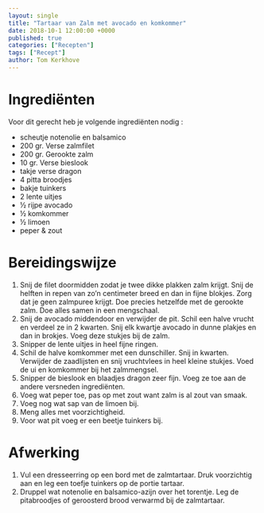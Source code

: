 ```yaml
---
layout: single
title: "Tartaar van Zalm met avocado en komkommer"
date: 2018-10-1 12:00:00 +0000
published: true
categories: ["Recepten"]
tags: ["Recept"]
author: Tom Kerkhove
---
```


# Ingrediënten
Voor dit gerecht heb je volgende ingrediënten nodig :

- scheutje notenolie en balsamico
- 200 gr. Verse zalmfilet
- 200 gr. Gerookte zalm
- 10 gr. Verse bieslook
- takje verse dragon
- 4 pitta broodjes
- bakje tuinkers
- 2 lente uitjes
- ½ rijpe avocado
- ½ komkommer
- ½ limoen
- peper & zout

# Bereidingswijze

1. Snij de filet doormidden zodat je twee dikke plakken zalm krijgt. Snij de helften in repen van zo’n centimeter breed en dan in fijne blokjes. Zorg dat je geen zalmpuree krijgt.  Doe precies hetzelfde met de gerookte zalm. Doe alles samen in een mengschaal.
2. Snij de avocado middendoor en verwijder de pit. Schil een halve vrucht en verdeel ze in 2 kwarten. Snij elk kwartje avocado in dunne plakjes en dan in brokjes. Voeg deze stukjes bij de zalm.
3. Snipper de lente uitjes in heel fijne ringen. 
4. Schil de halve komkommer met een dunschiller. Snij in kwarten. Verwijder de zaadlijsten en snij vruchtvlees in heel kleine stukjes. Voed de ui en komkommer bij het zalmmengsel.
5. Snipper de bieslook en blaadjes dragon zeer fijn. Voeg ze toe aan de andere versneden ingrediënten.
6. Voeg wat peper toe, pas op met zout want zalm is al zout van smaak.
7. Voeg nog wat sap van de limoen bij.
8. Meng alles met voorzichtigheid.
9. Voor wat pit voeg er een beetje tuinkers bij.

# Afwerking

1. Vul een dresseerring op een bord met de zalmtartaar. Druk voorzichtig aan en leg een toefje tuinkers op de portie tartaar.
2. Druppel wat notenolie en balsamico-azijn over het torentje. Leg de pitabroodjes of geroosterd brood verwarmd bij de zalmtartaar.
